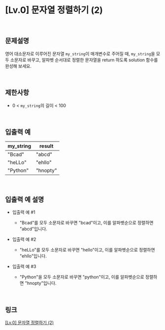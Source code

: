 # [Lv.0] 문자열 정렬하기 (2)

<br>

## 문제설명
영어 대소문자로 이루어진 문자열 `my_string`이 매개변수로 주어질 때, `my_string`을 모두 소문자로 바꾸고, 알파벳 순서대로 정렬한 문자열을 return 하도록 solution 함수를 완성해 보세요.

<br>

## 제한사항
- 0 < `my_string`의 길이 < 100

<br>

## 입출력 예
| my_string | result |
|---|---|
| "Bcad" | "abcd" |
| "heLLo" | "ehllo" |
| "Python" | "hnopty" |

<br>

## 입출력 예 설명
- 입출력 예 #1
    - "Bcad"를 모두 소문자로 바꾸면 "bcad"이고, 이를 알파벳순으로 정렬하면 "abcd"입니다.

- 입출력 예 #2
    - "heLLo"를 모두 소문자로 바꾸면 "hello"이고, 이를 알파벳순으로 정렬하면 "ehllo"입니다.

- 입출력 예 #3
    - "Python"을 모두 소문자로 바꾸면 "python"이고, 이를 알파벳순으로 정렬하면 "hnopty"입니다.

<br>

## 링크
[[Lv.0] 문자열 정렬하기 (2)](https://school.programmers.co.kr/learn/courses/30/lessons/120911)
